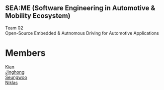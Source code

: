 ## SEA:ME (Software Engineering in Automotive & Mobility Ecosystem)
Team 02 <br>
Open-Source Embedded & Autnomous Driving for Automotive Applications <br>
# Members
[Kian](https://github.com/kianwasabi) <br>
[Jinghong](https://github.com/Lagavulin9) <br>
[Seungwoo](https://github.com/SeungWoo-L) <br>
[Niklas](https://github.com/NikDoh) <br>
